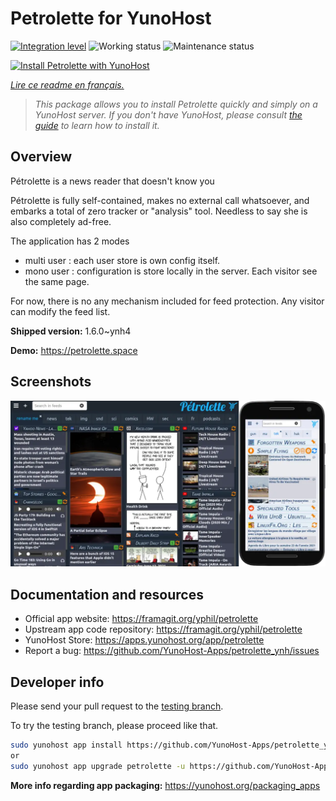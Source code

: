 <!--
N.B.: This README was automatically generated by https://github.com/YunoHost/apps/tree/master/tools/README-generator
It shall NOT be edited by hand.
-->

# Petrolette for YunoHost

[![Integration level](https://dash.yunohost.org/integration/petrolette.svg)](https://dash.yunohost.org/appci/app/petrolette) ![Working status](https://ci-apps.yunohost.org/ci/badges/petrolette.status.svg) ![Maintenance status](https://ci-apps.yunohost.org/ci/badges/petrolette.maintain.svg)

[![Install Petrolette with YunoHost](https://install-app.yunohost.org/install-with-yunohost.svg)](https://install-app.yunohost.org/?app=petrolette)

*[Lire ce readme en français.](./README_fr.md)*

> *This package allows you to install Petrolette quickly and simply on a YunoHost server.
If you don't have YunoHost, please consult [the guide](https://yunohost.org/#/install) to learn how to install it.*

## Overview

Pétrolette is a news reader that doesn't know you

Pétrolette is fully self-contained, makes no external call whatsoever, and embarks a total of zero tracker or "analysis" tool. Needless to say she is also completely ad-free.

The application has 2 modes 
- multi user : each user store is own config itself.
- mono user : configuration is store locally in the server. Each visitor see the same page. 

For now, there is no any mechanism included for feed protection. Any visitor can modify the feed list.


**Shipped version:** 1.6.0~ynh4

**Demo:** https://petrolette.space

## Screenshots

![Screenshot of Petrolette](./doc/screenshots/petrolette.webp)

## Documentation and resources

* Official app website: <https://framagit.org/yphil/petrolette>
* Upstream app code repository: <https://framagit.org/yphil/petrolette>
* YunoHost Store: <https://apps.yunohost.org/app/petrolette>
* Report a bug: <https://github.com/YunoHost-Apps/petrolette_ynh/issues>

## Developer info

Please send your pull request to the [testing branch](https://github.com/YunoHost-Apps/petrolette_ynh/tree/testing).

To try the testing branch, please proceed like that.

``` bash
sudo yunohost app install https://github.com/YunoHost-Apps/petrolette_ynh/tree/testing --debug
or
sudo yunohost app upgrade petrolette -u https://github.com/YunoHost-Apps/petrolette_ynh/tree/testing --debug
```

**More info regarding app packaging:** <https://yunohost.org/packaging_apps>
